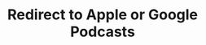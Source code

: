 ---
title: Redirect to Apple or Google Podcasts
redirect_from:
- /078r/
- /zadnja/
redirect_to: https://pod.fo/e/166b02
---